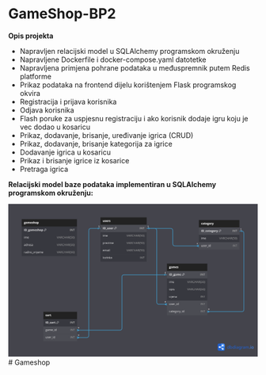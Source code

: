 ﻿# GameShop-BP2

**Opis projekta** 

- Napravljen relacijski model u SQLAlchemy programskom okruženju 
- Napravljene Dockerfile i docker-compose.yaml datotetke
- Napravljena primjena pohrane podataka u međuspremnik putem Redis platforme
- Prikaz podataka na frontend dijelu korištenjem Flask programskog okvira
- Registracija i prijava korisnika
- Odjava korisnika
- Flash poruke za uspjesnu registraciju i ako korisnik dodaje igru koju je vec dodao u kosaricu
- Prikaz, dodavanje, brisanje, uređivanje igrica (CRUD)
- Prikaz, dodavanje, brisanje kategorija za igrice
- Dodavanje igrica u kosaricu
- Prikaz i brisanje igrice iz kosarice
- Pretraga igrica

**Relacijski model baze podataka implementiran u SQLAlchemy programskom okruženju:** 


![GAMESHOP](gameshop.png)
#   G a m e s h o p 
 
 
